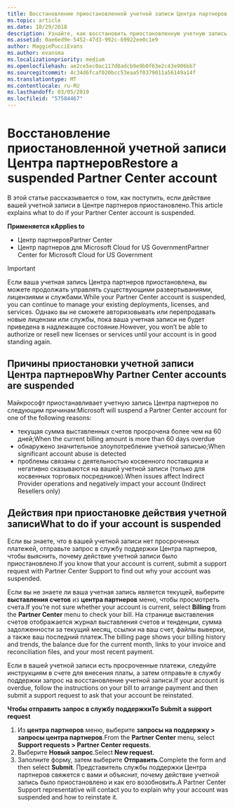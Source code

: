 ```yaml
---
title: Восстановление приостановленной учетной записи Центра партнеров | Центр партнеров
ms.topic: article
ms.date: 10/29/2018
description: Узнайте, как восстановить приостановленную учетную запись Центра партнеров, причины приостановки учетной записи партнера и как можно использовать учетную запись во время приостановки.
ms.assetid: 0ae6ed9e-5452-47d3-992c-69922ee0c1e9
author: MaggiePucciEvans
ms.author: evansma
ms.localizationpriority: medium
ms.openlocfilehash: ae2ce5ec0ac117d0adcb9e9b0f63e2c43e906bb7
ms.sourcegitcommit: 4c34d6fcaf020bcc53eaa5f0379011a56149a14f
ms.translationtype: MT
ms.contentlocale: ru-RU
ms.lasthandoff: 03/05/2019
ms.locfileid: "57584467"
---
```

# <a name="restore-a-suspended-partner-center-account"></a><span data-ttu-id="6567f-103">Восстановление приостановленной учетной записи Центра партнеров</span><span class="sxs-lookup"><span data-stu-id="6567f-103">Restore a suspended Partner Center account</span></span>

<span data-ttu-id="6567f-104">В этой статье рассказывается о том, как поступить, если действие вашей учетной записи в Центре партнеров приостановлено.</span><span class="sxs-lookup"><span data-stu-id="6567f-104">This article explains what to do if your Partner Center account is suspended.</span></span>

<span data-ttu-id="6567f-105">**Применяется к**</span><span class="sxs-lookup"><span data-stu-id="6567f-105">**Applies to**</span></span>

-  <span data-ttu-id="6567f-106">Центр партнеров</span><span class="sxs-lookup"><span data-stu-id="6567f-106">Partner Center</span></span>
-  <span data-ttu-id="6567f-107">Центр партнеров для Microsoft Cloud for US Government</span><span class="sxs-lookup"><span data-stu-id="6567f-107">Partner Center for Microsoft Cloud for US Government</span></span>


> [!IMPORTANT]  
> <span data-ttu-id="6567f-108">Если ваша учетная запись Центра партнеров приостановлена, вы можете продолжать управлять существующими развертываниями, лицензиями и службами.</span><span class="sxs-lookup"><span data-stu-id="6567f-108">While your Partner Center account is suspended, you can continue to manage your existing deployments, licenses, and services.</span></span> <span data-ttu-id="6567f-109">Однако вы не сможете авторизовывать или перепродавать новые лицензии или службы, пока ваша учетная записи не будет приведена в надлежащее состояние.</span><span class="sxs-lookup"><span data-stu-id="6567f-109">However, you won’t be able to authorize or resell new licenses or services until your account is in good standing again.</span></span>

## <a name="why-partner-center-accounts-are-suspended"></a><span data-ttu-id="6567f-110">Причины приостановки учетной записи Центра партнеров</span><span class="sxs-lookup"><span data-stu-id="6567f-110">Why Partner Center accounts are suspended</span></span>

<span data-ttu-id="6567f-111">Майкрософт приостанавливает учетную запись Центра партнеров по следующим причинам:</span><span class="sxs-lookup"><span data-stu-id="6567f-111">Microsoft will suspend a Partner Center account for one of the following reasons:</span></span>

- <span data-ttu-id="6567f-112">текущая сумма выставленных счетов просрочена более чем на 60 дней;</span><span class="sxs-lookup"><span data-stu-id="6567f-112">When the current billing amount is more than 60 days overdue</span></span> 
- <span data-ttu-id="6567f-113">обнаружено значительное злоупотребление учетной записью;</span><span class="sxs-lookup"><span data-stu-id="6567f-113">When significant account abuse is detected</span></span>
- <span data-ttu-id="6567f-114">проблемы связаны с деятельностью косвенного поставщика и негативно сказываются на вашей учетной записи (только для косвенных торговых посредников).</span><span class="sxs-lookup"><span data-stu-id="6567f-114">When issues affect Indirect Provider operations and negatively impact your account (Indirect Resellers only)</span></span>

## <a name="what-to-do-if-your-account-is-suspended"></a><span data-ttu-id="6567f-115">Действия при приостановке действия учетной записи</span><span class="sxs-lookup"><span data-stu-id="6567f-115">What to do if your account is suspended</span></span>

<span data-ttu-id="6567f-116">Если вы знаете, что в вашей учетной записи нет просроченных платежей, отправьте запрос в службу поддержки Центра партнеров, чтобы выяснить, почему действие учетной записи было приостановлено.</span><span class="sxs-lookup"><span data-stu-id="6567f-116">If you know that your account is current, submit a support request with Partner Center Support to find out why your account was suspended.</span></span> 

<span data-ttu-id="6567f-117">Если вы не знаете ли ваша учетная запись является текущей, выберите **выставления счетов** из **центра партнеров** меню, чтобы просмотреть счета.</span><span class="sxs-lookup"><span data-stu-id="6567f-117">If you’re not sure whether your account is current, select **Billing** from the **Partner Center** menu to check your bill.</span></span> <span data-ttu-id="6567f-118">На странице выставления счетов отображается журнал выставления счетов и тенденции, сумма задолженности за текущий месяц, ссылки на ваш счет, файлы выверки, а также ваш последний платеж.</span><span class="sxs-lookup"><span data-stu-id="6567f-118">The billing page shows your billing history and trends, the balance due for the current month, links to your invoice and reconciliation files, and your most recent payment.</span></span>

<span data-ttu-id="6567f-119">Если в вашей учетной записи есть просроченные платежи, следуйте инструкциям в счете для внесения платы, а затем отправьте в службу поддержки запрос на восстановление учетной записи.</span><span class="sxs-lookup"><span data-stu-id="6567f-119">If your account is overdue, follow the instructions on your bill to arrange payment and then submit a support request to ask that your account be reinstated.</span></span> 

<span data-ttu-id="6567f-120">**Чтобы отправить запрос в службу поддержки**</span><span class="sxs-lookup"><span data-stu-id="6567f-120">**To Submit a support request**</span></span>

1.  <span data-ttu-id="6567f-121">Из **центра партнеров** меню, выберите **запросы на поддержку > запросы центра партнеров**.</span><span class="sxs-lookup"><span data-stu-id="6567f-121">From the **Partner Center** menu, select **Support requests > Partner Center requests**.</span></span>
2.  <span data-ttu-id="6567f-122">Выберите **Новый запрос**.</span><span class="sxs-lookup"><span data-stu-id="6567f-122">Select **New request**.</span></span> 
3.  <span data-ttu-id="6567f-123">Заполните форму, затем выберите **Отправить**.</span><span class="sxs-lookup"><span data-stu-id="6567f-123">Complete the form and then select **Submit**.</span></span> <span data-ttu-id="6567f-124">Представитель службы поддержки Центра партнеров свяжется с вами и объяснит, почему действие учетной запись было приостановлено и как его возобновить.</span><span class="sxs-lookup"><span data-stu-id="6567f-124">A Partner Center Support representative will contact you to explain why your account was suspended and how to reinstate it.</span></span>



